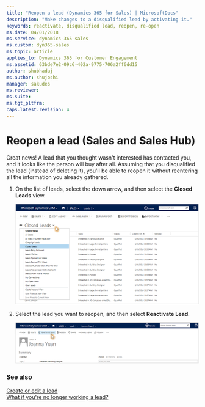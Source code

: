 ```yaml
---
title: "Reopen a lead (Dynamics 365 for Sales) | MicrosoftDocs"
description: "Make changes to a disqualified lead by activating it."
keywords: reactivate, disqualified lead, reopen, re-open
ms.date: 04/01/2018
ms.service: dynamics-365-sales
ms.custom: dyn365-sales
ms.topic: article
applies_to: Dynamics 365 for Customer Engagement
ms.assetid: 63bde7e2-09c6-402a-9775-706a2ff6dd15
author: shubhadaj
ms.author: shujoshi
manager: sakudes
ms.reviewer: 
ms.suite: 
ms.tgt_pltfrm: 
caps.latest.revision: 4
---
```


# Reopen a lead (Sales and Sales Hub)

Great news! A lead that you thought wasn't interested has contacted you, and it looks like the person will buy after all. Assuming that you disqualified the lead (instead of deleting it), you'll be able to reopen it without reentering all the information you already gathered.  
  
1.  On the list of leads, select the down arrow, and then select the **Closed Leads** view.  
  
    ![Shows closed leads in Dynamics 365 for Sales](../sales-enterprise/media/close-sales-lead.png "Shows closed leads in Dynamics 365 for Sales")  
  
2.  Select the lead you want to reopen, and then select **Reactivate Lead**.  
  
    ![Shows reactivating a lead in Dynamics 365 for Sales](../sales-enterprise/media/sales-lead-reactivate.png "Shows reactivating a lead in Dynamics 365 for Sales")  
  
### See also  
 [Create or edit a lead](../sales-enterprise/create-edit-lead-sales.md)   
 [What if you're no longer working a lead?](../sales-enterprise/no-longer-working-lead-sales.md)
